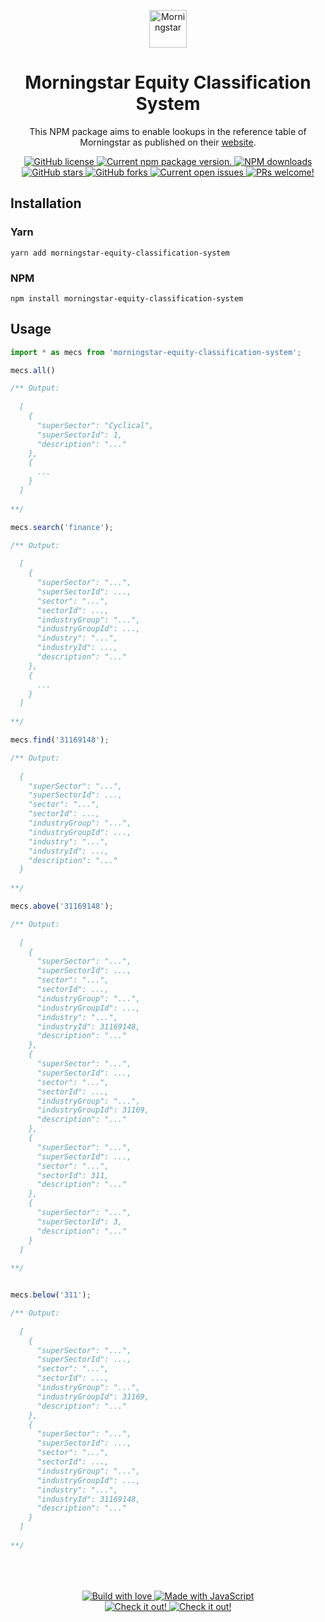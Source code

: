 <p align="center">
  <a href="https://www.morningstar.com">
    <img alt="Morningstar" src="https://images.contentstack.io/v3/assets/blt4eb669caa7dc65b2/bltb383cfbf7fca7e83/5cae95f6529a88e3487efd50/AuthorPlaceholder_1x1.png" width="60" />
  </a>
</p>

<h1 align="center">
  Morningstar Equity Classification System
</h1>
<p align="center">
This NPM package aims to enable lookups in the reference table of Morningstar as published on their 
<a href="https://advisor.morningstar.com/Enterprise/VTC/MorningstarGlobalEquityClassStructure2019v3.pdf" target="blank">website</a>.
</p>

<p align="center">
  <a href="https://github.com/finstack-dev/morningstar-equity-classification-system/blob/master/LICENSE">
    <img src="https://img.shields.io/github/license/finstack-dev/morningstar-equity-classification-system?style=for-the-badge" alt="GitHub license" />
  </a>

  <a href="https://www.npmjs.com/package/morningstar-equity-classification-system">
    <img src="https://img.shields.io/npm/v/morningstar-equity-classification-system.svg?style=for-the-badge" alt="Current npm package version." />
  </a>

  <a href="https://www.npmjs.com/package/morningstar-equity-classification-system">
    <img src="https://img.shields.io/npm/dm/morningstar-equity-classification-system?style=for-the-badge" alt="NPM downloads" />
  </a>

  <a href="https://github.com/finstack-dev/morningstar-equity-classification-system/stargazers">
    <img src="https://img.shields.io/github/stars/finstack-dev/morningstar-equity-classification-system?style=for-the-badge" alt="GitHub stars" />
  </a>

  <a href="https://github.com/finstack-dev/morningstar-equity-classification-system/network">
    <img src="https://img.shields.io/github/forks/finstack-dev/morningstar-equity-classification-system?style=for-the-badge" alt="GitHub forks" />
  </a>

  <a href="https://github.com/finstack-dev/morningstar-equity-classification-system/issues">
    <img src="https://img.shields.io/github/issues/finstack-dev/morningstar-equity-classification-system?style=for-the-badge" alt="Current open issues" />
  </a>

  <a href="https://github.com/finstack-dev/morningstar-equity-classification-system/pulls">
    <img src="https://img.shields.io/badge/PRs-welcome-brightgreen.svg?style=for-the-badge" alt="PRs welcome!" />
  </a>

</p>

## Installation

### Yarn
```shell
yarn add morningstar-equity-classification-system
```

### NPM
```shell
npm install morningstar-equity-classification-system
```

## Usage

```javascript
import * as mecs from 'morningstar-equity-classification-system';

mecs.all()

/** Output:
 
  [
    { 
      "superSector": "Cyclical",
      "superSectorId": 1,
      "description": "..."
    },
    {
      ...
    }
  ] 
 
**/

mecs.search('finance');

/** Output:
 
  [
    { 
      "superSector": "...",
      "superSectorId": ...,
      "sector": "...",
      "sectorId": ...,
      "industryGroup": "...",
      "industryGroupId": ...,
      "industry": "...",
      "industryId": ...,
      "description": "..."
    },
    {
      ...
    }
  ] 
 
**/

mecs.find('31169148');

/** Output:
 
  { 
    "superSector": "...",
    "superSectorId": ...,
    "sector": "...",
    "sectorId": ...,
    "industryGroup": "...",
    "industryGroupId": ...,
    "industry": "...",
    "industryId": ...,
    "description": "..."
  }
 
**/

mecs.above('31169148');

/** Output:
 
  [
    { 
      "superSector": "...",
      "superSectorId": ...,
      "sector": "...",
      "sectorId": ...,
      "industryGroup": "...",
      "industryGroupId": ...,
      "industry": "...",
      "industryId": 31169148,
      "description": "..."
    },
    { 
      "superSector": "...",
      "superSectorId": ...,
      "sector": "...",
      "sectorId": ...,
      "industryGroup": "...",
      "industryGroupId": 31169,
      "description": "..."
    },
    { 
      "superSector": "...",
      "superSectorId": ...,
      "sector": "...",
      "sectorId": 311,
      "description": "..."
    },
    { 
      "superSector": "...",
      "superSectorId": 3,
      "description": "..."
    }
  ] 
 
**/


mecs.below('311');

/** Output:
 
  [
    { 
      "superSector": "...",
      "superSectorId": ...,
      "sector": "...",
      "sectorId": ...,
      "industryGroup": "...",
      "industryGroupId": 31169,
      "description": "..."
    },
    { 
      "superSector": "...",
      "superSectorId": ...,
      "sector": "...",
      "sectorId": ...,
      "industryGroup": "...",
      "industryGroupId": ...,
      "industry": "...",
      "industryId": 31169148,
      "description": "..."
    }
  ] 
 
**/


```

<p align="center" style="margin-top: 4rem">
  <a href="#">
    <img src="https://forthebadge.com/images/badges/built-with-love.svg?style=for-the-badge" alt="Build with love" />
  </a>
  <a href="#">
    <img src="https://forthebadge.com/images/badges/made-with-javascript.svg?style=for-the-badge" alt="Made with JavaScript" />
  </a>
  <br>
  <a href="#">
    <img src="https://forthebadge.com/images/badges/check-it-out.svg?style=for-the-badge" alt="Check it out!" />
  </a>
  <a href="#">
    <img src="https://forthebadge.com/images/badges/you-didnt-ask-for-this.svg?style=for-the-badge" alt="Check it out!" />
  </a>
</p>
